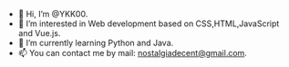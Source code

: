 - 👋 Hi, I’m @YKK00.
- 👀 I’m interested in Web development based on CSS,HTML,JavaScript and Vue.js.
- 🌱 I’m currently learning Python and Java.
- 📫 You can contact me by mail: nostalgiadecent@gmail.com.

<!---
YKK00/YKK00 is a ✨ special ✨ repository because its `README.md` (this file) appears on your GitHub profile.
You can click the Preview link to take a look at your changes.
--->
